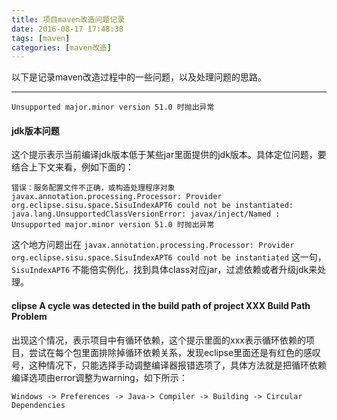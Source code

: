 ```yaml
---
title: 项目maven改造问题记录
date: 2016-08-17 17:48:38
tags: [maven]
categories: [maven改造]
---
```


以下是记录maven改造过程中的一些问题，以及处理问题的思路。

------

```shell
Unsupported major.minor version 51.0 时抛出异常
```

#### jdk版本问题



这个提示表示当前编译jdk版本低于某些jar里面提供的jdk版本。具体定位问题，要结合上下文来看，例如下面的：

```shell
错误：服务配置文件不正确，或构造处理程序对象 javax.annotation.processing.Processor: Provider org.eclipse.sisu.space.SisuIndexAPT6 could not be instantiated: java.lang.UnsupportedClassVersionError: javax/inject/Named : Unsupported major.minor version 51.0 时抛出异常
```

这个地方问题出在 `javax.annotation.processing.Processor: Provider org.eclipse.sisu.space.SisuIndexAPT6 could not be instantiated` 这一句，`SisuIndexAPT6` 不能倍实例化，找到具体class对应jar，过滤依赖或者升级jdk来处理。

#### clipse A cycle was detected in the build path of project XXX Build Path Problem

出现这个情况，表示项目中有循环依赖，这个提示里面的xxx表示循环依赖的项目，尝试在每个包里面排除掉循环依赖关系，发现eclipse里面还是有红色的感叹号，这种情况下，只能选择手动调整编译器报错选项了，具体方法就是把循环依赖编译选项由error调整为warning，如下所示：

```
Windows -> Preferences -> Java-> Compiler -> Building -> Circular Dependencies
```

[参考文章]: http://stackoverflow.com/questions/1084866/a-cycle-was-detected-in-the-build-path-of-project-xxx-build-path-problem